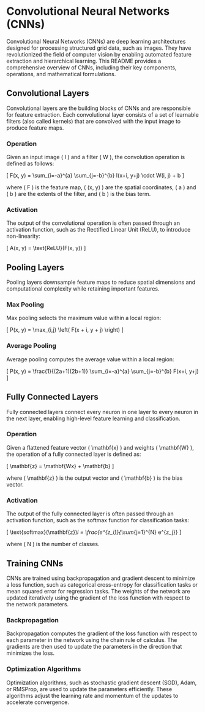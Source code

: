 # Convolutional Neural Networks (CNNs)

Convolutional Neural Networks (CNNs) are deep learning architectures designed for processing structured grid data, such as images. They have revolutionized the field of computer vision by enabling automated feature extraction and hierarchical learning. This README provides a comprehensive overview of CNNs, including their key components, operations, and mathematical formulations.

## Convolutional Layers

Convolutional layers are the building blocks of CNNs and are responsible for feature extraction. Each convolutional layer consists of a set of learnable filters (also called kernels) that are convolved with the input image to produce feature maps.

### Operation
Given an input image \( I \) and a filter \( W \), the convolution operation is defined as follows:

\[ F(x, y) = \sum_{i=-a}^{a} \sum_{j=-b}^{b} I(x+i, y+j) \cdot W(i, j) + b \]

where \( F \) is the feature map, \( (x, y) \) are the spatial coordinates, \( a \) and \( b \) are the extents of the filter, and \( b \) is the bias term.

### Activation
The output of the convolutional operation is often passed through an activation function, such as the Rectified Linear Unit (ReLU), to introduce non-linearity:

\[ A(x, y) = \text{ReLU}(F(x, y)) \]

## Pooling Layers

Pooling layers downsample feature maps to reduce spatial dimensions and computational complexity while retaining important features.

### Max Pooling
Max pooling selects the maximum value within a local region:

\[ P(x, y) = \max_{i,j} \left( F(x + i, y + j) \right) \]

### Average Pooling
Average pooling computes the average value within a local region:

\[ P(x, y) = \frac{1}{(2a+1)(2b+1)} \sum_{i=-a}^{a} \sum_{j=-b}^{b} F(x+i, y+j) \]

## Fully Connected Layers

Fully connected layers connect every neuron in one layer to every neuron in the next layer, enabling high-level feature learning and classification.

### Operation
Given a flattened feature vector \( \mathbf{x} \) and weights \( \mathbf{W} \), the operation of a fully connected layer is defined as:

\[ \mathbf{z} = \mathbf{Wx} + \mathbf{b} \]

where \( \mathbf{z} \) is the output vector and \( \mathbf{b} \) is the bias vector.

### Activation
The output of the fully connected layer is often passed through an activation function, such as the softmax function for classification tasks:

\[ \text{softmax}(\mathbf{z})_i = \frac{e^{z_i}}{\sum_{j=1}^{N} e^{z_j}} \]

where \( N \) is the number of classes.

## Training CNNs

CNNs are trained using backpropagation and gradient descent to minimize a loss function, such as categorical cross-entropy for classification tasks or mean squared error for regression tasks. The weights of the network are updated iteratively using the gradient of the loss function with respect to the network parameters.

### Backpropagation
Backpropagation computes the gradient of the loss function with respect to each parameter in the network using the chain rule of calculus. The gradients are then used to update the parameters in the direction that minimizes the loss.

### Optimization Algorithms
Optimization algorithms, such as stochastic gradient descent (SGD), Adam, or RMSProp, are used to update the parameters efficiently. These algorithms adjust the learning rate and momentum of the updates to accelerate convergence.